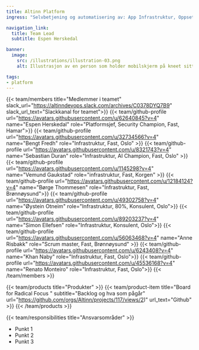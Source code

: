 ```yaml
---
title: Altinn Platform
ingress: "Selvbetjening og automatisering av: App Infrastruktur, Oppsett og vedlikehold av sertifikater, Monitorering, Overvåking og alarmering, APIM. Cloud Management: Tilgangsstyring, Policies, Kostnadskontroll. Nettverk: DNS, Express-route, Sikkerhet."

navigation_link:
  title: Team Lead
  subtitle: Espen Herskedal

banner:
  image:
    src: /illustrations/illustration-03.png
    alt: Illustrasjon av en person som holder mobilskjerm på kneet sitt

tags:
- platform
---
```


{{< team/members title="Medlemmer i teamet" slack_url="https://altinndevops.slack.com/archives/C0378DYQ7B9" slack_url_text="Slackkanal for teamet">}}
{{< team/github-profile url="https://avatars.githubusercontent.com/u/62640845?v=4" name="Espen Herskedal" role="Platformsjef, Security Champion, Fast, Hamar">}}
{{< team/github-profile url="https://avatars.githubusercontent.com/u/32734566?v=4" name="Bengt Fredh" role="Infrastruktur,  Fast, Oslo" >}}
{{< team/github-profile url="https://avatars.githubusercontent.com/u/8321743?v=4" name="Sebastian Duran" role="Infrastruktur, AI Champion, Fast, Oslo" >}}
{{< team/github-profile url="https://avatars.githubusercontent.com/u/1145298?v=4" name="Vemund Gaukstad" role="infrastruktur, Fast, Korgen" >}}
{{< team/github-profile url="https://avatars.githubusercontent.com/u/12184124?v=4" name="Børge Thommesen" role="Infrastruktur, Fast, Brønnøysund">}}
{{< team/github-profile url="https://avatars.githubusercontent.com/u/49302758?v=4" name="Øystein Otneim" role="Infrastruktur, 80%, Konsulent, Oslo">}}
{{< team/github-profile url="https://avatars.githubusercontent.com/u/89203237?v=4" name="Simon Ellefsen" role="Infrastruktur, Konsulent, Oslo">}}
{{< team/github-profile url="https://avatars.githubusercontent.com/u/56063468?v=4" name="Anne Risbakk" role="Scrum master, Fast, Brønnøysund" >}}
{{< team/github-profile url="https://avatars.githubusercontent.com/u/6243408?v=4" name="Khan Naby" role="Infrastruktur, Fast, Oslo">}}
{{< team/github-profile url="https://avatars.githubusercontent.com/u/45536168?v=4" name="Renato Monteiro" role="Infrastruktur, Fast, Oslo">}}
{{< /team/members >}}

{{< team/products title="Produkter" >}}
{{< team/product-item title="Board for Radical Focus " subtitle="Backlog og hva som pågår" url="https://github.com/orgs/Altinn/projects/117/views/2)" url_text="Github" >}}
{{< /team/products >}}

{{< team/responsibilities title="Ansvarsområder" >}}

- Punkt 1
- Punkt 2
- Punkt 3
